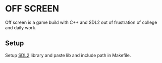 # OFF SCREEN

Off screen is a game build with C++ and SDL2 out of frustration of college and daily work.

## Setup
Setup [SDL2](https://lazyfoo.net/tutorials/SDL/01_hello_SDL/windows/index.php) library and paste lib and include path in Makefile. 